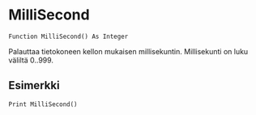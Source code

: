 <!--time-->
MilliSecond
====

```eppabasic
Function MilliSecond() As Integer
```

Palauttaa tietokoneen kellon mukaisen millisekuntin.
Millisekunti on luku väliltä 0..999.

Esimerkki
---------
```eppabasic
Print MilliSecond()
```

